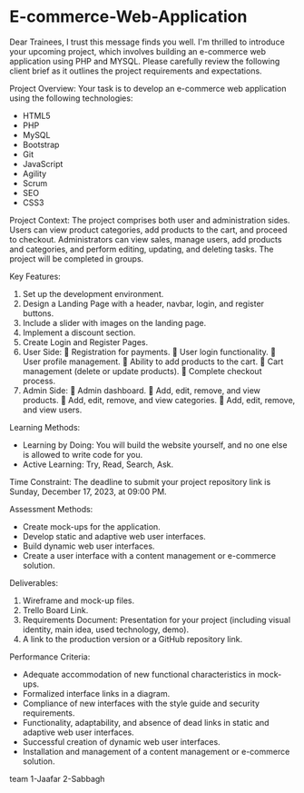 # E-commerce-Web-Application

Dear Trainees,
I trust this message finds you well. I'm thrilled to introduce your upcoming project, which involves building an e-commerce web application using PHP and MYSQL. Please carefully review the following client brief as it outlines the project requirements and expectations.

Project Overview:
Your task is to develop an e-commerce web application using the following technologies:

-	HTML5
-	PHP
-	MySQL
-	Bootstrap
-	Git
-	JavaScript
-	Agility
-	Scrum
-	SEO
-	CSS3

Project Context:
The project comprises both user and administration sides. Users can view product categories, add products to the cart, and proceed to checkout. Administrators can view sales, manage users, add products and categories, and perform editing, updating, and deleting tasks. The project will be completed in groups.







Key Features:
1.	Set up the development environment.
2.	Design a Landing Page with a header, navbar, login, and register buttons.
3.	Include a slider with images on the landing page.
4.	Implement a discount section.
5.	Create Login and Register Pages.
6.	User Side:
	Registration for payments.
	User login functionality.
	User profile management.
	Ability to add products to the cart.
	Cart management (delete or update products).
	Complete checkout process.
7.	Admin Side:
	Admin dashboard.
	Add, edit, remove, and view products.
	Add, edit, remove, and view categories.
	Add, edit, remove, and view users.


Learning Methods:
- Learning by Doing: You will build the website yourself, and no one else is allowed to write code for you.
- Active Learning: Try, Read, Search, Ask.


Time Constraint:
The deadline to submit your project repository link is Sunday, December 17, 2023, at 09:00 PM.








Assessment Methods:
- Create mock-ups for the application.
- Develop static and adaptive web user interfaces.
- Build dynamic web user interfaces.
- Create a user interface with a content management or e-commerce solution.

Deliverables:
1. Wireframe and mock-up files.
2. Trello Board Link.
3. Requirements Document: Presentation for your project (including visual identity, main idea, used technology, demo).
4. A link to the production version or a GitHub repository link.

Performance Criteria:
- Adequate accommodation of new functional characteristics in mock-ups.
- Formalized interface links in a diagram.
- Compliance of new interfaces with the style guide and security requirements.
- Functionality, adaptability, and absence of dead links in static and adaptive web user interfaces.
- Successful creation of dynamic web user interfaces.
- Installation and management of a content management or e-commerce solution.

team
 1-Jaafar
 2-Sabbagh
